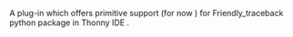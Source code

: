A plug-in which offers primitive support (for now ) for Friendly_traceback python package in Thonny IDE .
